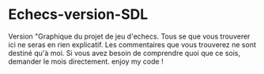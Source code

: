 # Echecs-version-SDL
Version "Graphique du projet de jeu d'echecs.
Tous se que vous trouverer ici ne seras en rien explicatif.
Les commentaires que vous trouverez ne sont destiné qu'à moi.
Si vous avez besoin de comprendre quoi que ce sois, demander le mois directement.
enjoy my code !
